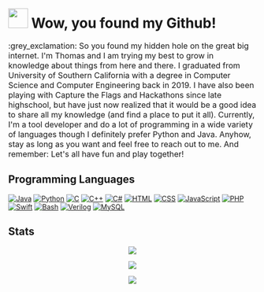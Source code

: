 <h1><img src="https://github.com/tjf952.png" width="40"/> Wow, you found my Github! </h1>

<p style="font-size: 16px"> :grey_exclamation: So you found my hidden hole on the great big internet. I'm Thomas and I am trying my best to grow in knowledge about things from here and there. I graduated from University of Southern California with a degree in Computer Science and Computer Engineering back in 2019. I have also been playing with Capture the Flags and Hackathons since late highschool, but have just now realized that it would be a good idea to share all my knowledge (and find a place to put it all). Currently, I'm a tool developer and do a lot of programming in a wide variety of languages though I definitely prefer Python and Java. Anyhow, stay as long as you want and feel free to reach out to me. And remember: Let's all have fun and play together! </p>

## Programming Languages

[![Java](https://img.shields.io/badge/-Java-007396?style=for-the-badge&logo=javalogoColor=white)]()
[![Python](https://img.shields.io/badge/-Python-4B275F?style=for-the-badge&logo=python&logoColor=white)]()
[![C](https://img.shields.io/badge/-C-A8B9CC?style=for-the-badge&logo=c&logoColor=white)]()
[![C++](https://img.shields.io/badge/-C%2B%2B-00599C?style=for-the-badge&logo=c%2B%2BlogoColor=white)]()
[![C#](https://img.shields.io/badge/-C%20%23-073551?style=for-the-badge&logo=c-sharplogoColor=white)]()
[![HTML](https://img.shields.io/badge/-HTML-302683?style=for-the-badge&logo=html5&logoColor=white)]()
[![CSS](https://img.shields.io/badge/-CSS-1572B6?style=for-the-badge&logo=css3logoColor=white)]()
[![JavaScript](https://img.shields.io/badge/-JavaScript-8A4182?style=for-the-badge&logo=javascript&logoColor=white)]()
[![PHP](https://img.shields.io/badge/-PHP-777BB4?style=for-the-badge&logo=php&logoColor=white)]()
[![Swift](https://img.shields.io/badge/-Swift-0072C9?style=for-the-badge&logo=swiftlogoColor=white)]()
[![Bash](https://img.shields.io/badge/-Bash-000020?style=for-the-badge&logo=gnu-bashlogoColor=white)]()
[![Verilog](https://img.shields.io/badge/-Arduino-1572B6?style=for-the-badge&logo=arduinologoColor=white)]()
[![MySQL](https://img.shields.io/badge/-MySQL-9F55FF?style=for-the-badge&logo=mysqllogoColor=white)]()

## Stats

<p align=center ><img src="https://github-readme-stats.vercel.app/api?username=tjf952&show_icons=true&include_all_commits=true&theme=tokyonight&hide=issues,contribs&count_private=true"/></p>

<p align="center"> <img src="https://github-readme-stats.vercel.app/api/top-langs/?username=tjf952&layout=compact&theme=tokyonight"/></p>

<p align="center"> <img src="https://github-readme-stats.vercel.app/api/wakatime?username=tjf952&layout=compact&theme=tokyonight"/></p>

<!--
**tjf952/tjf952** is a ✨ _special_ ✨ repository because its `README.md` (this file) appears on your GitHub profile.

Here are some ideas to get you started:

- 🔭 I’m currently working on ...
- 🌱 I’m currently learning ...
- 👯 I’m looking to collaborate on ...
- 🤔 I’m looking for help with ...
- 💬 Ask me about ...
- 📫 How to reach me: ...
- 😄 Pronouns: ...
- ⚡ Fun fact: ...
-->
